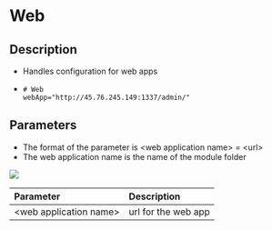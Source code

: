 # Web



## Description

* Handles configuration for web apps
* ```text
  # Web
  webApp="http://45.76.245.149:1337/admin/"
  ```

## Parameters

* The format of the parameter is &lt;web application name&gt; = &lt;url&gt;
* The web application name is the name of the module folder



![](../../.gitbook/assets/image%20%2814%29.png)

| Parameter | Description |
| :--- | :--- |
| &lt;web application name&gt; | url for the web app |

